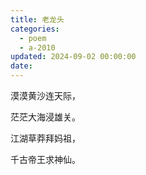 ```yaml
---
title: 老龙头
categories:
  - poem
  - a-2010
updated: 2024-09-02 00:00:00
date:
---
```


漠漠黄沙连天际，

茫茫大海浸雄关。

江湖草莽拜妈祖，

千古帝王求神仙。
